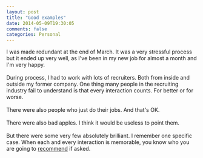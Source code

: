 ```yaml
---
layout: post
title: "Good examples"
date: 2014-05-09T19:30:05
comments: false
categories: Personal
---
```


I was made redundant at the end of March. It was a very stressful process but it ended up very well, as I've been in my new job for almost a month and I'm very happy.
<br /><br />
During process, I had to work with lots of recruiters. Both from inside and outside my former company. One thing many people in the recruiting industry fail to understand is that every interaction counts. For better or for worse.
<br /><br />
There were also people who just do their jobs. And that's OK.
<br /><br />
There were also bad apples. I think it would be useless to point them.
<br /><br />
But there were some very few absolutely brilliant. I remember one specific case. When each and every interaction is memorable, you know who you are going to <a href="http://www.team-prime.com/">recommend</a> if asked.
